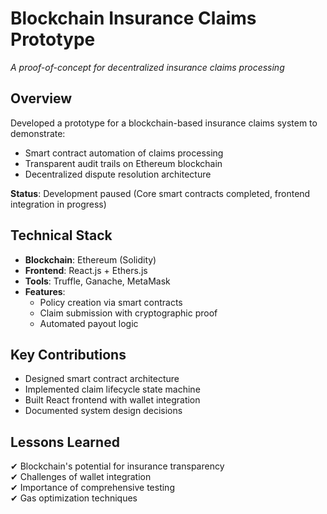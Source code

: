 # Blockchain Insurance Claims Prototype

*A proof-of-concept for decentralized insurance claims processing*



## Overview
Developed a prototype for a blockchain-based insurance claims system to demonstrate:
- Smart contract automation of claims processing
- Transparent audit trails on Ethereum blockchain
- Decentralized dispute resolution architecture

**Status**: Development paused (Core smart contracts completed, frontend integration in progress)

## Technical Stack
- **Blockchain**: Ethereum (Solidity)
- **Frontend**: React.js + Ethers.js
- **Tools**: Truffle, Ganache, MetaMask
- **Features**:
  - Policy creation via smart contracts
  - Claim submission with cryptographic proof
  - Automated payout logic

## Key Contributions
- Designed smart contract architecture
- Implemented claim lifecycle state machine
- Built React frontend with wallet integration
- Documented system design decisions

## Lessons Learned
✔ Blockchain's potential for insurance transparency  
✔ Challenges of wallet integration  
✔ Importance of comprehensive testing  
✔ Gas optimization techniques  

